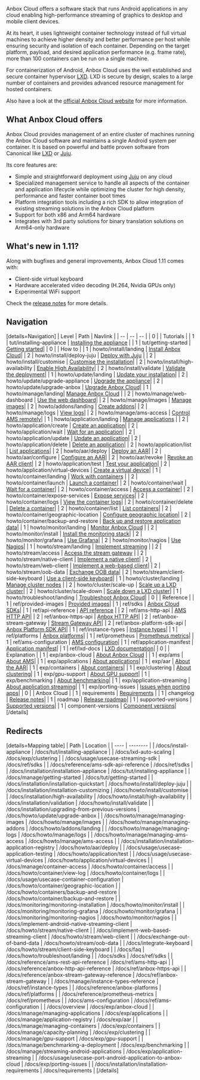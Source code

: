 Anbox Cloud offers a software stack that runs Android applications in any cloud enabling high-performance streaming of graphics to desktop and mobile client devices.

At its heart, it uses lightweight container technology instead of full virtual machines to achieve higher density and better performance per host while ensuring security and isolation of each container. Depending on the target platform, payload, and desired application performance (e.g. frame rate), more than 100 containers can be run on a single machine.

For containerization of Android, Anbox Cloud uses the well established and secure container hypervisor [LXD](https://linuxcontainers.org/). LXD is secure by design, scales to a large number of containers and provides advanced resource management for hosted containers.

Also have a look at the [official Anbox Cloud website](https://anbox-cloud.io/) for more information.

## What Anbox Cloud offers
Anbox Cloud provides management of an entire cluster of machines running the Anbox Cloud software and maintains a single Android system per container. It is based on powerful and battle proven software from Canonical like [LXD](https://linuxcontainers.org/) or [Juju](https://jujucharms.com/).

Its core features are:
* Simple and straightforward deployment using [Juju](https://jujucharms.com/) on any cloud
* Specialized management service to handle all aspects of the container and application lifecycle while optimizing the cluster for high density, performance and faster container boot times
* Platform integration tools including a rich SDK to allow integration of existing streaming solutions in the Anbox Cloud platform
* Support for both x86 and Arm64 hardware
* Integrates with 3rd party solutions for binary translation solutions on Arm64-only hardware

## What's new in 1.11?

Along with bugfixes and general improvements, Anbox Cloud 1.11 comes with:

* Client-side virtual keyboard
* Hardware accelerated video decoding (H.264, Nvidia GPUs only)
* Experimental WiFi support

Check the [release notes](https://discourse.ubuntu.com/t/release-notes/17842) for more details.

## Navigation

[details=Navigation]
| Level | Path | Navlink |
| -- | -- | -- |
| 0 | | Tutorials |
| 1 | tut/installing-appliance | [Installing the appliance](https://discourse.ubuntu.com/t/install-appliance/22681) |
| 1 | tut/getting-started | [Getting started](https://discourse.ubuntu.com/t/getting-started/17756)|
| 0 | | How to |
| 1 | howto/install/landing | [Install Anbox Cloud](https://discourse.ubuntu.com/t/install-anbox-cloud/24336)|
| 2 | howto/install/deploy-juju | [Deploy with Juju](https://discourse.ubuntu.com/t/install-with-juju/17744) |
| 2 | howto/install/customise | [Customise the installation](https://discourse.ubuntu.com/t/installation-customizing/17747)|
| 2 | howto/install/high-availability | [Enable High Availability](https://discourse.ubuntu.com/t/high-availability/17754)|
| 2 | howto/install/validate | [Validate the deployment](https://discourse.ubuntu.com/t/validation/20329)|
| 1 | howto/update/landing | [Update your installation](https://discourse.ubuntu.com/t/update-your-installation/24331)|
| 2 | howto/update/upgrade-appliance | [Upgrade the appliance](https://discourse.ubuntu.com/t/upgrade-anbox-cloud-appliance/24186)|
| 2 | howto/update/upgrade-anbox | [Upgrade Anbox Cloud](https://discourse.ubuntu.com/t/upgrading-from-previous-versions/17750)|
| 1 | howto/manage/landing| [Manage Anbox Cloud](https://discourse.ubuntu.com/t/manage-anbox-cloud/24337) |
| 2 | howto/manage/web-dashboard | [Use the web dashboard](https://discourse.ubuntu.com/t/web-dashboard/20871)|
| 2 | howto/manage/images | [Manage images](https://discourse.ubuntu.com/t/managing-images/17758)|
| 2 | howto/addons/landing | [Create addons](https://discourse.ubuntu.com/t/managing-addons/17759)|
| 2 | howto/manage/logs | [View logs](https://discourse.ubuntu.com/t/managing-logs/17771)|
| 2 | howto/manage/ams-access | [Control AMS remotely](https://discourse.ubuntu.com/t/managing-ams-access/17774)|
| 1 | howto/application/landing | [Manage applications](https://discourse.ubuntu.com/t/manage-applications/24333) |
| 2 | howto/application/create | [Create an application](https://discourse.ubuntu.com/t/create-an-application/24198)|
| 2 | howto/application/wait | [Wait for an application](https://discourse.ubuntu.com/t/wait-for-an-application/24202)|
| 2 | howto/application/update | [Update an application](https://discourse.ubuntu.com/t/update-an-application/24201)|
| 2 | howto/application/delete | [Delete an application](https://discourse.ubuntu.com/t/delete-an-application/24199)|
| 2 | howto/application/list | [List applications](https://discourse.ubuntu.com/t/list-applications/24200)|
| 2 | howto/aar/deploy | [Deploy an AAR](https://discourse.ubuntu.com/t/installation-application-registry/17749)|
| 2 | howto/aar/configure | [Configure an AAR](https://discourse.ubuntu.com/t/configure-an-aar/24319)|
| 2 | howto/aar/revoke | [Revoke an AAR client](https://discourse.ubuntu.com/t/revoke-an-aar-client/24320)|
| 2 | howto/application/test | [Test your application](https://discourse.ubuntu.com/t/usecase-application-testing/17775)|
| 2 | howto/application/virtual-devices | [Create a virtual device](https://discourse.ubuntu.com/t/virtual-devices/19069)|
| 1 | howto/container/landing | [Work with containers](https://discourse.ubuntu.com/t/work-with-containers/24335) |
| 2 | howto/container/launch | [Launch a container](https://discourse.ubuntu.com/t/launch-a-container/24327)|
| 2 | howto/container/wait | [Wait for a container](https://discourse.ubuntu.com/t/wait-for-a-container/24330)|
| 2 | howto/container/access | [Access a container](https://discourse.ubuntu.com/t/container-access/17772)|
| 2 | howto/container/expose-services | [Expose services](https://discourse.ubuntu.com/t/expose-services-on-a-container/24326)|
| 2 | howto/container/logs | [View the container logs](https://discourse.ubuntu.com/t/view-the-container-logs/24329)|
| 2 | howto/container/delete | [Delete a container](https://discourse.ubuntu.com/t/delete-a-container/24325)|
| 2 | howto/container/list | [List containers](https://discourse.ubuntu.com/t/list-containers/24328)|
| 2 | howto/container/geographic-location | [Configure geographic location](https://discourse.ubuntu.com/t/usecase-container-configuration/17782)|
| 2 | howto/container/backup-and-restore | [Back up and restore application data](https://discourse.ubuntu.com/t/back-up-and-restore-application-data/24183)|
| 1 | howto/monitor/landing | [Monitor Anbox Cloud](https://discourse.ubuntu.com/t/monitor-anbox-cloud/24338) |
| 2 | howto/monitor/install | [Install the monitoring stack](https://discourse.ubuntu.com/t/monitoring-installation/17786)|
| 2 | howto/monitor/grafana | [Use Grafana](https://discourse.ubuntu.com/t/monitoring-grafana/17787)|
| 2 | howto/monitor/nagios | [Use Nagios](https://discourse.ubuntu.com/t/monitoring-nagios/17788)|
| 1 | howto/stream/landing | [Implement streaming](https://discourse.ubuntu.com/t/implement-streaming/24332) |
| 2 | howto/stream/access | [Access the stream gateway](https://discourse.ubuntu.com/t/managing-stream-gateway-access/17784) |
| 2 | howto/stream/native-client | [Implement a native client](https://discourse.ubuntu.com/t/implement-android-native-streaming-client/21833)|
| 2 | howto/stream/web-client | [Implement a web-based client](https://discourse.ubuntu.com/t/implement-web-based-streaming-client/21835)|
| 2 | howto/stream/oob-data | [Exchange OOB data](https://discourse.ubuntu.com/t/exchange-out-of-band-data/21834)|
| 2 | howto/stream/client-side-keyboard | [Use a client-side keyboard](https://discourse.ubuntu.com/t/integrate-a-client-side-virtual-keyboard/23643)|
| 1 | howto/cluster/landing | [Manage cluster nodes](https://discourse.ubuntu.com/t/manage-cluster-nodes/24334) |
| 2 | howto/cluster/scale-up | [Scale up a LXD cluster](https://discourse.ubuntu.com/t/scale-up-a-lxd-cluster/24322)|
| 2 | howto/cluster/scale-down | [Scale down a LXD cluster](https://discourse.ubuntu.com/t/scale-down-a-lxd-cluster/24323)|
| 1 | howto/troubleshoot/landing | [Troubleshoot Anbox Cloud](https://discourse.ubuntu.com/t/anbox-cloud-faq/17837)|
| 0 | | Reference |
| 1 | ref/provided-images | [Provided images](https://discourse.ubuntu.com/t/provided-images/24185)|
| 1 | ref/sdks | [Anbox Cloud SDKs](https://discourse.ubuntu.com/t/anbox-cloud-sdks/17844)|
| 1 | ref/api-reference | [API reference](https://discourse.ubuntu.com/t/api-reference/24339) |
| 2 | ref/ams-http-api | [AMS HTTP API](https://discourse.ubuntu.com/t/ams-rest-api-reference/17801)|
| 2 | ref/anbox-https-api | [Anbox HTTP API](https://discourse.ubuntu.com/t/anbox-http-api-reference/17819)|
| 2 | ref/anbox-stream-gateway | [Stream Gateway API](https://anbox-cloud.github.io/1.10/anbox-stream-gateway/index.html)|
| 2 | ref/anbox-platform-sdk-api | [Anbox Platform SDK API](https://anbox-cloud.github.io/1.10/anbox-platform-sdk/index.html)|
| 1 | ref/instance-types | [Instance types](https://discourse.ubuntu.com/t/instance-types-reference/17764)|
| 1 | ref/platforms | [Anbox platforms](https://discourse.ubuntu.com/t/anbox-platforms/18733)|
| 1 | ref/prometheus | [Prometheus metrics](https://discourse.ubuntu.com/t/prometheus-metrics/19521)|
| 1 | ref/ams-configuration | [AMS configuration](https://discourse.ubuntu.com/t/ams-configuration/20872)|
| 1 | ref/application-manifest | [Application manifest](https://discourse.ubuntu.com/t/application-manifest/24197)|
| 1 | ref/lxd-docs | [LXD documentation](https://linuxcontainers.org/lxd/docs/master/index)|
| 0 | | Explanation |
| 1 | exp/anbox-cloud | [About Anbox Cloud](https://discourse.ubuntu.com/t/anbox-cloud-overview/17802) |
| 1 | exp/ams | [About AMS](https://discourse.ubuntu.com/t/about-ams/24321)|
| 1 | exp/applications | [About applications](https://discourse.ubuntu.com/t/managing-applications/17760)|
| 1 | exp/aar | [About the AAR](https://discourse.ubuntu.com/t/application-registry/17761)|
| 1 | exp/containers | [About containers](https://discourse.ubuntu.com/t/managing-containers/17763)|
| 1 | exp/clustering | [About clustering](https://discourse.ubuntu.com/t/capacity-planning/17765)|
| 1 | exp/gpu-support | [About GPU support](https://discourse.ubuntu.com/t/gpu-support/17768)|
| 1 | exp/benchmarking | [About benchmarking](https://discourse.ubuntu.com/t/benchmarking-a-deployment/17770)|
| 1 | exp/application-streaming | [About application streaming](https://discourse.ubuntu.com/t/streaming-android-applications/17769)|
| 1 | exp/porting-issues | [Issues when porting apps](https://discourse.ubuntu.com/t/usecase-port-android-application-to-anbox-cloud/17776)|
| 0 | | Anbox Cloud |
| 1 | requirements | [Requirements](https://discourse.ubuntu.com/t/installation-requirements/17734) |
| 1 | changelog | [Release notes](https://discourse.ubuntu.com/t/release-notes/17842)|
| 1 | roadmap | [Release roadmap](https://discourse.ubuntu.com/t/release-roadmap/19359)|
| 1 | supported-versions | [Supported versions](https://discourse.ubuntu.com/t/supported-versions/21046)|
| 1 | component-versions | [Component versions](https://discourse.ubuntu.com/t/component-versions/21413)|
[/details]

## Redirects

[details=Mapping table]
| Path | Location |
| ---- | -------- |
| /docs/install-appliance | /docs/tut/installing-appliance |
| /docs/lxd-auto-scaling | /docs/exp/clustering |
| /docs/usage/usecase-streaming-sdk | /docs/ref/sdks |
| /docs/reference/ams-sdk-api-reference | /docs/ref/sdks |
| /docs/installation/installation-appliance | /docs/tut/installing-appliance |
| /docs/manage/getting-started | /docs/tut/getting-started |
| /docs/installation/installation-quickstart | /docs/howto/install/deploy-juju |
| /docs/installation/installation-customizing | /docs/howto/install/customise |
| /docs/installation/high-availability | /docs/howto/install/high-availability |
| /docs/installation/validation | /docs/howto/install/validate |
| /docs/installation/upgrading-from-previous-versions | /docs/howto/update/upgrade-anbox |
| /docs/howto/manage/managing-images | /docs/howto/manage/images |
| /docs/howto/manage/managing-addons | /docs/howto/addons/landing |
| /docs/howto/manage/managing-logs | /docs/howto/manage/logs |
| /docs/howto/manage/managing-ams-access | /docs/howto/manage/ams-access |
| /docs/installation/installation-application-registry | /docs/howto/aar/deploy |
| /docs/usage/usecase-application-testing | /docs/howto/application/test |
| /docs/usage/usecase-virtual-devices | /docs/howto/application/virtual-devices |
| /docs/manage/container-access | /docs/howto/container/access |
| /docs/howto/container/view-log | /docs/howto/container/logs |
| /docs/usage/usecase-container-configuration | /docs/howto/container/geographic-location |
| /docs/howto/containers/backup-and-restore | /docs/howto/container/backup-and-restore |
| /docs/monitoring/monitoring-installation | /docs/howto/monitor/install |
| /docs/monitoring/monitoring-grafana | /docs/howto/monitor/grafana |
| /docs/monitoring/monitoring-nagios | /docs/howto/monitor/nagios |
| /docs/implement-android-native-streaming-client | /docs/howto/stream/native-client |
| /docs/implement-web-based-streaming-client | /docs/howto/stream/web-client |
| /docs/exchange-out-of-band-data | /docs/howto/stream/oob-data |
| /docs/integrate-keyboard | /docs/howto/stream/client-side-keyboard |
| /docs/faq | /docs/howto/troubleshoot/landing |
| /docs/sdks | /docs/ref/sdks |
| /docs/reference/ams-rest-api-reference | /docs/ref/ams-http-api |
| /docs/reference/anbox-http-api-reference | /docs/ref/anbox-https-api |
| /docs/reference/anbox-stream-gateway-reference | /docs/ref/anbox-stream-gateway |
| /docs/manage/instance-types-reference | /docs/ref/instance-types |
| /docs/reference/anbox-platforms | /docs/ref/platforms |
| /docs/reference/prometheus-metrics | /docs/ref/prometheus |
| /docs/ams-configuration | /docs/ref/ams-configuration |
| /docs/overview | /docs/exp/anbox-cloud |
| /docs/manage/managing-applications | /docs/exp/applications |
| /docs/manage/application-registry | /docs/exp/aar |
| /docs/manage/managing-containers | /docs/exp/containers |
| /docs/manage/capacity-planning | /docs/exp/clustering |
| /docs/manage/gpu-support | /docs/exp/gpu-support |
| /docs/manage/benchmarking-a-deployment | /docs/exp/benchmarking |
| /docs/manage/streaming-android-applications | /docs/exp/application-streaming |
| /docs/usage/usecase-port-android-application-to-anbox-cloud | /docs/exp/porting-issues |
| /docs/installation/installation-requirements | /docs/requirements |
[/details]
